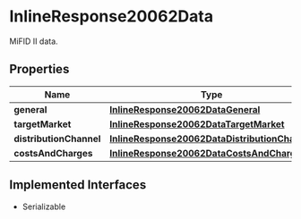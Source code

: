 

# InlineResponse20062Data

MiFID II data.

## Properties

Name | Type | Description | Notes
------------ | ------------- | ------------- | -------------
**general** | [**InlineResponse20062DataGeneral**](InlineResponse20062DataGeneral.md) |  |  [optional]
**targetMarket** | [**InlineResponse20062DataTargetMarket**](InlineResponse20062DataTargetMarket.md) |  |  [optional]
**distributionChannel** | [**InlineResponse20062DataDistributionChannel**](InlineResponse20062DataDistributionChannel.md) |  |  [optional]
**costsAndCharges** | [**InlineResponse20062DataCostsAndCharges**](InlineResponse20062DataCostsAndCharges.md) |  |  [optional]


## Implemented Interfaces

* Serializable


